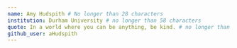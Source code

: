 ```yaml
---
name: Amy Hudspith # No longer than 28 characters
institution: Durham University # no longer than 58 characters
quote: In a world where you can be anything, be kind. # no longer than 100 characters, avoid using quotes(") to guarantee the format remains the same.
github_user: aHudspith
---
```

